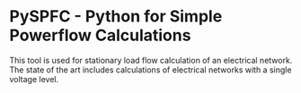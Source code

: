 # PySPFC - Python for Simple Powerflow Calculations
This tool is used for stationary load flow calculation of an electrical network.
The state of the art includes calculations of electrical networks with a single voltage level.
